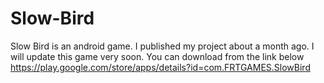# Slow-Bird

Slow Bird is an android game. 
I published my project about a month ago.
I will update this game very soon. 
You can download from the link below 
https://play.google.com/store/apps/details?id=com.FRTGAMES.SlowBird
